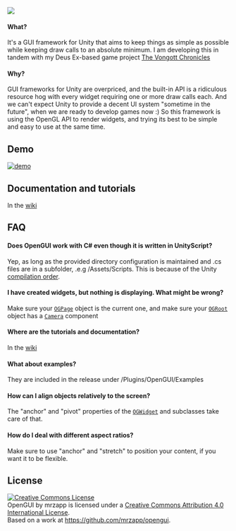 ![](https://raw.githubusercontent.com/mrzapp/opengui/master/Images/logo.png)

#### What?
It's a GUI framework for Unity that aims to keep things as simple as possible while keeping draw calls to an absolute minimum. I am developing this in tandem with my Deus Ex-based game project [The Vongott Chronicles](http://jeppezapp.com/vongott/)

#### Why?
GUI frameworks for Unity are overpriced, and the built-in API is a ridiculous resource hog with every widget requiring one or more draw calls each. And we can't expect Unity to provide a decent UI system "sometime in the future", when we are ready to develop games now :) So this framework is using the OpenGL API to render widgets, and trying its best to be simple and easy to use at the same time.

## Demo
[![demo](https://raw.githubusercontent.com/mrzapp/opengui/master/Images/webdemo.jpg)](http://htmlpreview.github.io/?http://github.com/mrzapp/opengui/blob/master/Build/Build.html)

## Documentation and tutorials
In the [wiki](https://github.com/mrzapp/opengui/wiki)

## FAQ
#### Does OpenGUI work with C# even though it is written in UnityScript?
Yep, as long as the provided directory configuration is maintained and .cs files are in a subfolder, .e.g /Assets/Scripts. This is because of the Unity [compilation order](http://docs.unity3d.com/412/Documentation/ScriptReference/index.Script_compilation_28Advanced29.html).

#### I have created widgets, but nothing is displaying. What might be wrong?
Make sure your [`OGPage`](https://github.com/mrzapp/opengui/wiki/OGPage) object is the current one, and make sure your [`OGRoot`](https://github.com/mrzapp/opengui/wiki/OGRoot) object has a [`Camera`](http://docs.unity3d.com/Documentation/ScriptReference/Camera.html) component

#### Where are the tutorials and documentation?
In the [wiki](https://github.com/mrzapp/opengui/wiki)  

#### What about examples?
They are included in the release under /Plugins/OpenGUI/Examples

#### How can I align objects relatively to the screen?
The "anchor" and "pivot" properties of the [`OGWidget`](https://github.com/mrzapp/opengui/wiki/OGWidget) and subclasses take care of that.  

#### How do I deal with different aspect ratios?
Make sure to use "anchor" and "stretch" to position your content, if you want it to be flexible.


## License
<a rel="license" href="http://creativecommons.org/licenses/by/4.0/"><img alt="Creative Commons License" style="border-width:0" src="http://i.creativecommons.org/l/by/4.0/88x31.png" /></a><br /><span xmlns:dct="http://purl.org/dc/terms/" property="dct:title">OpenGUI</span> by <span xmlns:cc="http://creativecommons.org/ns#" property="cc:attributionName">mrzapp</span> is licensed under a <a rel="license" href="http://creativecommons.org/licenses/by/4.0/">Creative Commons Attribution 4.0 International License</a>.<br />Based on a work at <a xmlns:dct="http://purl.org/dc/terms/" href="https://github.com/mrzapp/opengui" rel="dct:source">https://github.com/mrzapp/opengui</a>.
